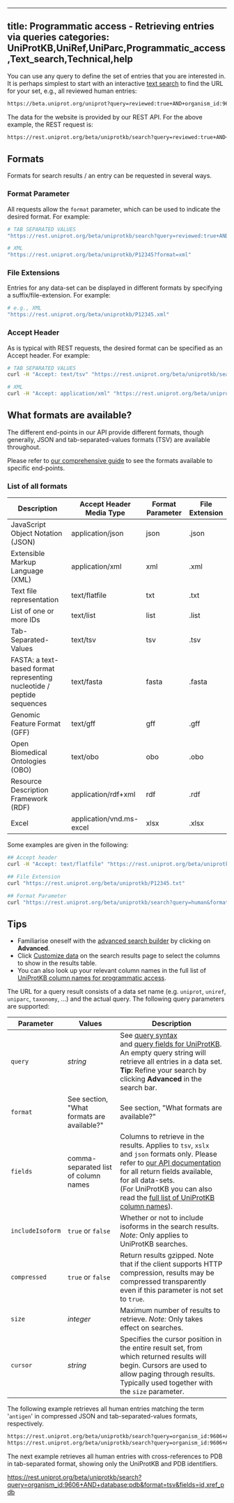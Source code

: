 
---
title: Programmatic access - Retrieving entries via queries
categories: UniProtKB,UniRef,UniParc,Programmatic_access,Text_search,Technical,help
---

You can use any query to define the set of entries that you are interested in. It is perhaps simplest to start with an interactive [text search](https://beta.uniprot.org/help/text%2Dsearch) to find the URL for your set, e.g., all reviewed human entries:
      
```bash
https://beta.uniprot.org/uniprot?query=reviewed:true+AND+organism_id:9606
```

The data for the website is provided by our REST API. For the above example, the REST request is:

```bash
https://rest.uniprot.org/beta/uniprotkb/search?query=reviewed:true+AND+organism_id:9606
```

## Formats

Formats for search results / an entry can be requested in several ways.
     
### Format Parameter
All requests allow the `format` parameter, which can be used to indicate the desired format. For example:

```bash
# TAB SEPARATED VALUES
"https://rest.uniprot.org/beta/uniprotkb/search?query=reviewed:true+AND+organism_id:9606&format=tsv"

# XML
"https://rest.uniprot.org/beta/uniprotkb/P12345?format=xml"
```

### File Extensions
Entries for any data-set can be displayed in different formats by specifying a suffix/file-extension. For example:        

```bash
# e.g., XML
"https://rest.uniprot.org/beta/uniprotkb/P12345.xml"
```
                                 
### Accept Header
As is typical with REST requests, the desired format can be specified as an Accept header. For example:

```bash
# TAB SEPARATED VALUES
curl -H "Accept: text/tsv" "https://rest.uniprot.org/beta/uniprotkb/search?query=reviewed:true+AND+organism_id:9606"

# XML
curl -H "Accept: application/xml" "https://rest.uniprot.org/beta/uniprotkb/P12345"
```
                   
## What formats are available?

The different end-points in our API provide different formats, though generally, JSON and tab-separated-values formats (TSV) are
available throughout. 

Please refer to [our comprehensive guide](https://rest.uniprot.org/beta/docs/) to see the formats available to specific end-points.
### List of all formats

| Description | Accept Header Media Type | Format Parameter | File Extension |
|-----|-----|-----|-----|
|JavaScript Object Notation (JSON) |application/json|json|.json|
|Extensible Markup Language (XML) |application/xml|xml|.xml|
|Text file representation|text/flatfile|txt|.txt|
|List of one or more IDs|text/list|list|.list|
|Tab-Separated-Values|text/tsv|tsv|.tsv|
|FASTA: a text-based format representing nucleotide / peptide sequences|text/fasta|fasta|.fasta|
|Genomic Feature Format (GFF) |text/gff|gff|.gff|
|Open Biomedical Ontologies (OBO) |text/obo|obo|.obo|
|Resource Description Framework (RDF)|application/rdf+xml|rdf|.rdf|
|Excel|application/vnd.ms-excel|xlsx|.xlsx|

Some examples are given in the following:               

```bash
## Accept header
curl -H "Accept: text/flatfile" "https://rest.uniprot.org/beta/uniprotkb/P12345"

## File Extension
curl "https://rest.uniprot.org/beta/uniprotkb/P12345.txt"

## Format Parameter 
curl "https://rest.uniprot.org/beta/uniprotkb/search?query=human&format=gff"
```

## Tips

*   Familiarise oneself with the [advanced search builder](http://beta.uniprot.org/help/advanced%5Fsearch) by clicking on **Advanced**.
*   Click [Customize data](http://beta.uniprot.org/help/customize) on the search results page to select the columns to show in the results table.
*   You can also look up your relevant column names in the full list of [UniProtKB column names for programmatic access](http://beta.uniprot.org/help/uniprotkb%5Fcolumn%5Fnames).

The URL for a query result consists of a data set name (e.g. `uniprot`, `uniref`, `uniparc`, `taxonomy`, ...) and the actual query. The following query parameters are supported:
          
|Parameter|Values|Description|
|---------|------|-----------|
|`query`|_string_| See [query syntax](http://www.uniprot.org/help/text-search) <br> and [query fields for UniProtKB](http://beta.uniprot.org/help/query-fields). <br>An empty query string will retrieve all entries in a data set. **Tip:** Refine your search by clicking **Advanced** in the search bar.|
|`format`|See section, "What formats are available?"|See section, "What formats are available?"|
|`fields`|comma-separated list of column names|Columns to retrieve in the results. Applies to `tsv`, `xslx` and `json` formats only. Please refer to [our API documentation](https://rest.uniprot.org/beta/docs/) for all return fields available, for all data-sets. <br>(For UniProtKB you can also read the [full list of UniProtKB column names](http://www.uniprot.org/help/uniprotkb_column_names)).|
|`includeIsoform`|`true` or `false`|Whether or not to include isoforms in the search results. *Note:* Only applies to UniProtKB searches.|
|`compressed`|`true` or `false`| Return results gzipped. Note that if the client supports HTTP compression, results may be compressed transparently even if this parameter is not set to `true`.|
|`size`|_integer_|Maximum number of results to retrieve. *Note:* Only takes effect on searches.|
|`cursor`|_string_|Specifies the cursor position in the entire result set, from which returned results will begin. Cursors are used to allow paging through results. Typically used together with the `size` parameter.|

The following example retrieves all human entries matching the term '`antigen`' in compressed JSON and tab-separated-values formats, respectively.
                                                                                         
```bash
https://rest.uniprot.org/beta/uniprotkb/search?query=organism_id:9606+AND+antigen&format=json&compressed=true
https://rest.uniprot.org/beta/uniprotkb/search?query=organism_id:9606+AND+antigen&format=tsv&compressed=true
```

The next example retrieves all human entries with cross-references to PDB in tab-separated format, showing only the UniProtKB and PDB identifiers.

https://rest.uniprot.org/beta/uniprotkb/search?query=organism_id:9606+AND+database:pdb&format=tsv&fields=id,xref_pdb
